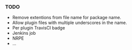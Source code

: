 ### TODO

* Remove extentions from file name for package name.
* Allow plugin files with multiple underscores in the name.
* Per plugin TravisCI badge
* Jenkins job
* NRPE
* ...

